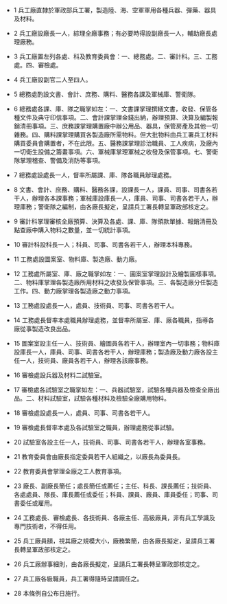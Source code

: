 * 1 兵工廠直隸於軍政部兵工署，製造陸、海、空軍軍用各種兵器、彈藥、器具及材料。

* 2 兵工廠設廠長一人，綜理全廠事務；有必要時得設副廠長一人，輔助廠長處理廠務。

* 3 兵工廠置左列各處、科及教育委員會：一、總務處。二、審計科。三、工務處。四、審檢處。

* 4 兵工廠設副官二人至四人。

* 5 總務處酌設文書、會計、庶務、購料、醫務各課及軍械庫、警衛隊。

* 6 總務處各課、庫、隊之職掌如左：一、文書課掌理撰繕文書，收發、保管各種文件及典守印信事項。二、會計課掌理金錢出納，辦理預算、決算及編製報銷清冊事項。三、庶務課掌理購置廠中辦公用品、器具，保管房產及其他一切雜務。四、購料課掌理購買各製造廠所需物料。但大批物料由兵工署兵工材料購買委員會購置者，不在此限。五、醫務課掌理診治職員、工人疾病，及廠內一切衛生設備之籌畫事項。六、軍械庫掌理軍械之收發及保管事項。七、警衛隊掌理稽查、警備及消防等事項。

* 7 總務處設處長一人，督率所屬課、庫、隊各職員辦理處務。

* 8 文書、會計、庶務、購料、醫務各課，設課長一人，課員、司事、司書各若干人，辦理各本課事務；軍械庫設庫長一人，庫員、司事、司書各若干人，辦理庫務；警衛隊之編制，由各廠長擬定，呈請兵工署長轉呈軍政部核定之。

* 9 審計科掌理審核全廠預算、決算及各處、課、庫、隊領款單據、報銷清冊及點查廠中購入物料之數量，並一切統計事項。

* 10 審計科設科長一人；科員、司事、司書各若干人，辦理本科專務。

* 11 工務處設圖案室、物料庫、製造廠、動力廠。

* 12 工務處所屬室、庫、廠之職掌如左：一、圖案室掌理設計及繪製圖樣事項。二、物料庫掌理各製造廠所用材料之收發及保管事項。三、各製造廠分任製造工作。四、動力廠掌理各製造廠之動力事項。

* 13 工務處設處長一人，處員、技術員、司事、司書各若干人。

* 14 工務處長督率本處職員辦理處務，並督率所屬室、庫、廠各職員，指導各廠從事製造改良出品。

* 15 圖案室設主任一人、技術員、繪圖員各若干人，辦理室內一切事務；物料庫設庫長一人，庫員、司事、司書各若干人，辦理庫務；製造廠及動力廠各設主任一人，技術員、廠員各若干人，辦理各該廠事務。

* 16 審檢處設兵器及材料二試驗室。

* 17 審檢處各試驗室之職掌如左：一、兵器試驗室，試驗各種兵器及檢查全廠出品。二、材料試驗室，試驗各種材料及檢驗全廠購用物料。

* 18 審檢處設處長一人，處員、司事、司書各若干人。

* 19 審檢處長督率本處及各試驗室之職員，辦理處務從事試驗。

* 20 試驗室各設主任一人，技術員、司事、司書各若干人，辦理各室事務。

* 21 教育委員會由廠長指定委員若干人組織之，以廠長為委員長。

* 22 教育委員會掌理全廠之工人教育事項。

* 23 廠長、副廠長簡任；處長簡任或薦任；主任、科長、課長薦任；技術員、各處處員、隊長、庫長薦任或委任；科員、課員、廠員、庫員委任；司事、司書委任或雇用。

* 24 工務處長、審檢處長、各技術員、各廠主任、高級廠員，非有兵工學識及專門技術者，不得任用。

* 25 兵工廠員額，視其廠之規模大小，廠務繁簡，由各廠長擬定，呈請兵工署長轉呈軍政部核定之。

* 26 兵工廠辦事細則，由各廠長擬定，呈請兵工署長轉呈軍政部核定之。

* 27 兵工廠各級職員，兵工署得隨時呈請調任之。

* 28 本條例自公布日施行。


